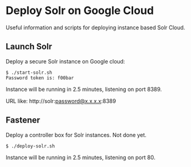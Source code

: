 # Deploy Solr on Google Cloud
Useful information and scripts for deploying instance based Solr Cloud.

## Launch Solr
Deploy a secure Solr instance on Google cloud:

```
$ ./start-solr.sh
Password token is: f00bar
```

Instance will be running in 2.5 minutes, listening on port 8389.

URL like: http://solr:password@x.x.x.x:8389

## Fastener
Deploy a controller box for Solr instances. Not done yet.

```
$ ./deploy-solr.sh
```

Instance will be running in 2.5 minutes, listening on port 80.
